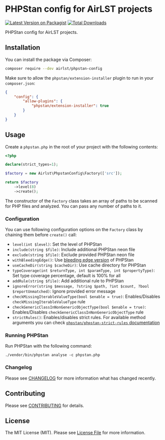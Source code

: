 # PHPStan config for AirLST projects

[![Latest Version on Packagist](https://img.shields.io/packagist/v/airlst/phpstan-config.svg?style=flat-square)](https://packagist.org/packages/airlst/phpstan-config)
[![Total Downloads](https://img.shields.io/packagist/dt/airlst/phpstan-config.svg?style=flat-square)](https://packagist.org/packages/airlst/phpstan-config)

PHPStan config for AirLST projects.

## Installation

You can install the package via Composer:

```bash
composer require --dev airlst/phpstan-config
```

Make sure to allow the `phpstan/extension-installer` plugin to run in your `composer.json`:

```json
{
    "config": {
        "allow-plugins": {
            "phpstan/extension-installer": true
        }
    }
}
```

## Usage

Create a `phpstan.php` in the root of your project with the following contents:

```php
<?php

declare(strict_types=1);

$factory = new Airlst\PhpstanConfig\Factory(['src']);

return $factory
    ->level(8)
    ->create();
```

The constructor of the `Factory` class takes an array of paths to be scanned for PHP files and analyzed. You can pass any number of paths to it.

### Configuration

You can use following configuration options on the `Factory` class by chaining them before `create()` call:

- `level(int $level)`: Set the level of PHPStan
- `include(string $file)`: Include additional PHPStan neon file
- `exclude(string $file)`: Exclude provided PHPStan neon file
- `withBleedingEdge()`: Use [bleeding edge version](https://phpstan.org/blog/what-is-bleeding-edge) of PHPStan
- `useCacheDir(string $cacheDir)`: Use cache directory for PHPStan
- `typeCoverage(int $returnType, int $paramType, int $propertyType)`: Set type coverage percentage, default is 100% for all
- `addRule(string $file)`: Add additional rule to PHPStan
- `ignoreError(string $message, ?string $path, ?int $count, ?bool $reportUnmatched)`: Ignore provided error message
- `checkMissingIterableValueType(bool $enable = true)`: Enables/Disables `checkMissingIterableValueType` rule
- `checkGenericClassInNonGenericObjectType(bool $enable = true)`: Enables/Disables `checkGenericClassInNonGenericObjectType` rule
- `strictRules()`: Enables/disables strict rules. For available method arguments you can check [`phpstan/phpstan-strict-rules` documentation](https://github.com/phpstan/phpstan-strict-rules?tab=readme-ov-file#disabling-rules)

### Running PHPStan

Run PHPStan with the following command:

```shell
./vendor/bin/phpstan analyse -c phpstan.php
```

### Changelog

Please see [CHANGELOG](CHANGELOG.md) for more information what has changed recently.

## Contributing

Please see [CONTRIBUTING](CONTRIBUTING.md) for details.

## License

The MIT License (MIT). Please see [License File](LICENSE.md) for more information.
